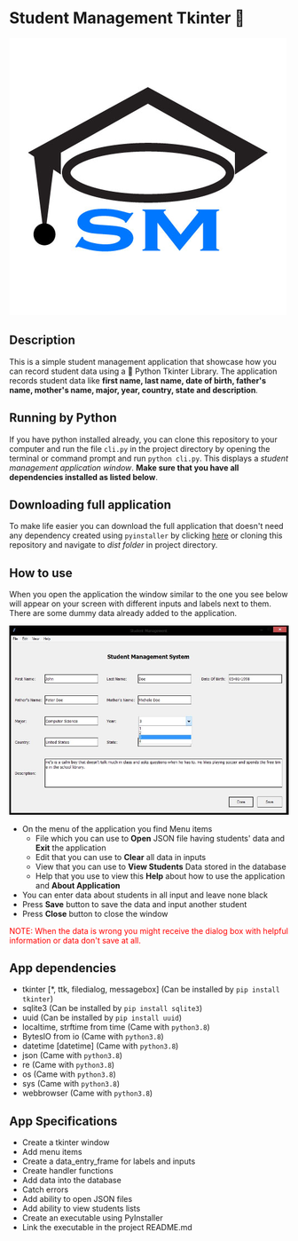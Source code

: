 # Student Management Tkinter :100:

![Application icon](./student_management/img/sm.jpg)

## Description

This is a simple student management application that showcase how you can record student data using a :snake:
Python Tkinter Library. The application records student data like __first name, last name, date of birth,
father's name, mother's name, major, year, country, state and description__.

## Running by Python

If you have python installed already, you can clone this repository to your computer and run the file `cli.py`
in the project directory by opening the terminal or command prompt and run `python cli.py`. This displays a
_student management application window_. __Make sure that you have all dependencies installed as listed below__.

## Downloading full application

To make life easier you can download the full application that doesn't need any dependency created using `pyinstaller`
by clicking [here](https://github.com/sam0132nodier/student-management-tkinter/raw/master/dist/StudentManagement.exe)
or cloning this repository and navigate to _dist folder_ in project directory.

## How to use

When you open the application the window similar to the one you see below will appear on your screen with different
inputs and labels next to them. There are some dummy data already added to the application.

![Application screenshot](./student_management/img/screenshot.JPG)

- On the menu of the application you find Menu items
	- File which you can use to __Open__ JSON file having students' data and __Exit__ the application
	- Edit that you can use to __Clear__ all data in inputs
	- View that you can use to __View Students__ Data stored in the database
	- Help that you use to view this __Help__ about how to use the application and __About Application__
- You can enter data about students in all input and leave none black
- Press __Save__ button to save the data and input another student
- Press __Close__ button to close the window

<div style="color: red">
	NOTE: When the data is wrong you might receive the dialog box with helpful information or data don't save at all.
</div>

## App dependencies

- tkinter \[*, ttk, filedialog, messagebox\] (Can be installed by `pip install tkinter`)
- sqlite3 (Can be installed by `pip install sqlite3`)
- uuid (Can be installed by `pip install uuid`)
- localtime, strftime from time (Came with `python3.8`)
- BytesIO from io (Came with `python3.8`)
- datetime \[datetime\] (Came with `python3.8`)
- json (Came with `python3.8`)
- re (Came with `python3.8`)
- os (Came with `python3.8`)
- sys (Came with `python3.8`)
- webbrowser (Came with `python3.8`)

## App Specifications

- Create a tkinter window
- Add menu items
- Create a data_entry_frame for labels and inputs
- Create handler functions
- Add data into the database
- Catch errors
- Add ability to open JSON files
- Add ability to view students lists
- Create an executable using PyInstaller
- Link the executable in the project README.md